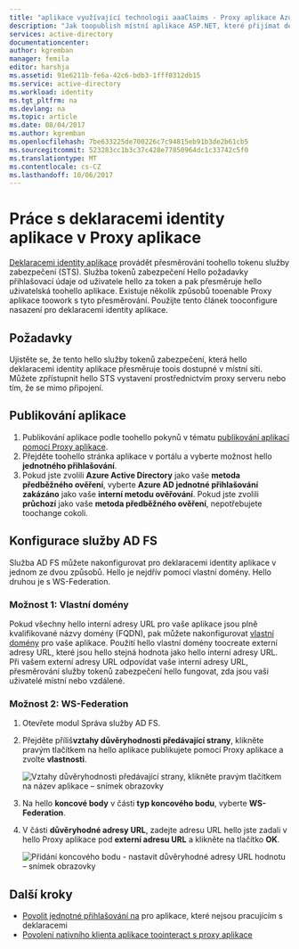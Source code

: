 ```yaml
---
title: "aplikace využívající technologii aaaClaims - Proxy aplikace Azure AD | Microsoft Docs"
description: "Jak toopublish místní aplikace ASP.NET, které přijímat deklarace identity služby AD FS pro vaši uživatelé zabezpečený vzdálený přístup."
services: active-directory
documentationcenter: 
author: kgremban
manager: femila
editor: harshja
ms.assetid: 91e6211b-fe6a-42c6-bdb3-1fff0312db15
ms.service: active-directory
ms.workload: identity
ms.tgt_pltfrm: na
ms.devlang: na
ms.topic: article
ms.date: 08/04/2017
ms.author: kgremban
ms.openlocfilehash: 7be633225de700226c7c94815eb91b3de2b61cb5
ms.sourcegitcommit: 523283cc1b3c37c428e77850964dc1c33742c5f0
ms.translationtype: MT
ms.contentlocale: cs-CZ
ms.lasthandoff: 10/06/2017
---
```

# <a name="working-with-claims-aware-apps-in-application-proxy"></a>Práce s deklaracemi identity aplikace v Proxy aplikace
[Deklaracemi identity aplikace](https://msdn.microsoft.com/library/windows/desktop/bb736227.aspx) provádět přesměrování toohello tokenu služby zabezpečení (STS). Služba tokenů zabezpečení Hello požadavky přihlašovací údaje od uživatele hello za token a pak přesměruje hello uživatelská toohello aplikace. Existuje několik způsobů tooenable Proxy aplikace toowork s tyto přesměrování. Použijte tento článek tooconfigure nasazení pro deklaracemi identity aplikace. 

## <a name="prerequisites"></a>Požadavky
Ujistěte se, že tento hello služby tokenů zabezpečení, která hello deklaracemi identity aplikace přesměruje toois dostupné v místní síti. Můžete zpřístupnit hello STS vystavení prostřednictvím proxy serveru nebo tím, že se mimo připojení. 

## <a name="publish-your-application"></a>Publikování aplikace

1. Publikování aplikace podle toohello pokynů v tématu [publikování aplikací pomocí Proxy aplikace](application-proxy-publish-azure-portal.md).
2. Přejděte toohello stránka aplikace v portálu a vyberte možnost hello **jednotného přihlašování**.
3. Pokud jste zvolili **Azure Active Directory** jako vaše **metoda předběžného ověření**, vyberte **Azure AD jednotné přihlašování zakázáno** jako vaše **interní metodu ověřování**. Pokud jste zvolili **průchozí** jako vaše **metoda předběžného ověření**, nepotřebujete toochange cokoli.

## <a name="configure-adfs"></a>Konfigurace služby AD FS

Služba AD FS můžete nakonfigurovat pro deklaracemi identity aplikace v jednom ze dvou způsobů. Hello je nejdřív pomocí vlastní domény. Hello druhou je s WS-Federation. 

### <a name="option-1-custom-domains"></a>Možnost 1: Vlastní domény

Pokud všechny hello interní adresy URL pro vaše aplikace jsou plně kvalifikované názvy domény (FQDN), pak můžete nakonfigurovat [vlastní domény](active-directory-application-proxy-custom-domains.md) pro vaše aplikace. Použití hello vlastní domény toocreate externí adresy URL, které jsou hello stejná hodnota jako hello interní adresy URL. Při vašem externí adresy URL odpovídat vaše interní adresy URL, přesměrování služby tokenů zabezpečení hello fungovat, zda jsou vaši uživatelé místní nebo vzdálené. 

### <a name="option-2-ws-federation"></a>Možnost 2: WS-Federation

1. Otevřete modul Správa služby AD FS.
2. Přejděte příliš**vztahy důvěryhodnosti předávající strany**, klikněte pravým tlačítkem na hello aplikace publikujete pomocí Proxy aplikace a zvolte **vlastnosti**.  

   ![Vztahy důvěryhodnosti předávající strany, klikněte pravým tlačítkem na název aplikace – snímek obrazovky](./media/active-directory-application-proxy-claims-aware-apps/appproxyrelyingpartytrust.png)  

3. Na hello **koncové body** v části **typ koncového bodu**, vyberte **WS-Federation**.
4. V části **důvěryhodné adresy URL**, zadejte adresu URL hello jste zadali v hello Proxy aplikace pod **externí adresu URL** a klikněte na tlačítko **OK**.  

   ![Přidání koncového bodu - nastavit důvěryhodné adresy URL hodnotu – snímek obrazovky](./media/active-directory-application-proxy-claims-aware-apps/appproxyendpointtrustedurl.png)  

## <a name="next-steps"></a>Další kroky
* [Povolit jednotné přihlašování na](application-proxy-sso-overview.md) pro aplikace, které nejsou pracujícím s deklaracemi
* [Povolení nativního klienta aplikace toointeract s proxy aplikace](active-directory-application-proxy-native-client.md)


